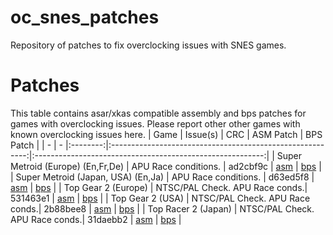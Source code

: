 # oc_snes_patches
Repository of patches to fix overclocking issues with SNES games.

# Patches
This table contains asar/xkas compatible assembly and bps patches for games with overclocking issues. Please report other other games with known overclocking issues here.
| Game                               | Issue(s)                       | CRC      | ASM Patch                                                 | BPS Patch                                                 |
| -                                  | -                              |:--------:|:---------------------------------------------------------:|:---------------------------------------------------------:|
| Super Metroid (Europe) (En,Fr,De)  | APU Race conditions.           | ad2cbf9c | [asm](Super%20Metroid%20(Europe)%20(En%2CFr%2CDe).asm)    | [bps](Super%20Metroid%20(Europe)%20(En%2CFr%2CDe).bps)    |
| Super Metroid (Japan, USA) (En,Ja) | APU Race conditions.           | d63ed5f8 | [asm](Super%20Metroid%20(Japan%2C%20USA)%20(En%2CJa).asm) | [bps](Super%20Metroid%20(Japan%2C%20USA)%20(En%2CJa).bps) |
| Top Gear 2 (Europe)                | NTSC/PAL Check. APU Race conds.| 531463e1 | [asm](Top%20Gear%202%20(Europe).asm)                      | [bps](Top%20Gear%202%20(Europe).bps)                      |
| Top Gear 2 (USA)                   | NTSC/PAL Check. APU Race conds.| 2b88bee8 | [asm](Top%20Gear%202%20(USA).asm)                         | [bps](Top%20Gear%202%20(USA).bps)                         |
| Top Racer 2 (Japan)                | NTSC/PAL Check. APU Race conds.| 31daebb2 | [asm](Top%20Racer%202%20(Japan).asm)                      | [bps](Top%20Racer%202%20(Japan).bps)                      |

 
